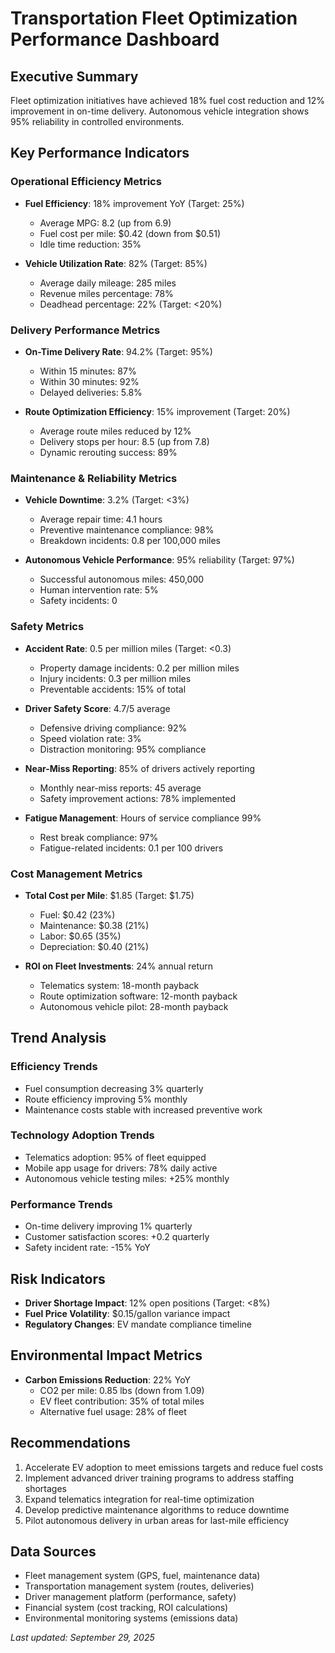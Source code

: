 # Transportation Fleet Optimization Performance Dashboard

## Executive Summary
Fleet optimization initiatives have achieved 18% fuel cost reduction and 12% improvement in on-time delivery. Autonomous vehicle integration shows 95% reliability in controlled environments.

## Key Performance Indicators

### Operational Efficiency Metrics
- **Fuel Efficiency**: 18% improvement YoY (Target: 25%)
  - Average MPG: 8.2 (up from 6.9)
  - Fuel cost per mile: $0.42 (down from $0.51)
  - Idle time reduction: 35%

- **Vehicle Utilization Rate**: 82% (Target: 85%)
  - Average daily mileage: 285 miles
  - Revenue miles percentage: 78%
  - Deadhead percentage: 22% (Target: <20%)

### Delivery Performance Metrics
- **On-Time Delivery Rate**: 94.2% (Target: 95%)
  - Within 15 minutes: 87%
  - Within 30 minutes: 92%
  - Delayed deliveries: 5.8%

- **Route Optimization Efficiency**: 15% improvement (Target: 20%)
  - Average route miles reduced by 12%
  - Delivery stops per hour: 8.5 (up from 7.8)
  - Dynamic rerouting success: 89%

### Maintenance & Reliability Metrics
- **Vehicle Downtime**: 3.2% (Target: <3%)
  - Average repair time: 4.1 hours
  - Preventive maintenance compliance: 98%
  - Breakdown incidents: 0.8 per 100,000 miles

- **Autonomous Vehicle Performance**: 95% reliability (Target: 97%)
  - Successful autonomous miles: 450,000
  - Human intervention rate: 5%
  - Safety incidents: 0

### Safety Metrics
- **Accident Rate**: 0.5 per million miles (Target: <0.3)
  - Property damage incidents: 0.2 per million miles
  - Injury incidents: 0.3 per million miles
  - Preventable accidents: 15% of total

- **Driver Safety Score**: 4.7/5 average
  - Defensive driving compliance: 92%
  - Speed violation rate: 3%
  - Distraction monitoring: 95% compliance

- **Near-Miss Reporting**: 85% of drivers actively reporting
  - Monthly near-miss reports: 45 average
  - Safety improvement actions: 78% implemented

- **Fatigue Management**: Hours of service compliance 99%
  - Rest break compliance: 97%
  - Fatigue-related incidents: 0.1 per 100 drivers

### Cost Management Metrics
- **Total Cost per Mile**: $1.85 (Target: $1.75)
  - Fuel: $0.42 (23%)
  - Maintenance: $0.38 (21%)
  - Labor: $0.65 (35%)
  - Depreciation: $0.40 (21%)

- **ROI on Fleet Investments**: 24% annual return
  - Telematics system: 18-month payback
  - Route optimization software: 12-month payback
  - Autonomous vehicle pilot: 28-month payback

## Trend Analysis

### Efficiency Trends
- Fuel consumption decreasing 3% quarterly
- Route efficiency improving 5% monthly
- Maintenance costs stable with increased preventive work

### Technology Adoption Trends
- Telematics adoption: 95% of fleet equipped
- Mobile app usage for drivers: 78% daily active
- Autonomous vehicle testing miles: +25% monthly

### Performance Trends
- On-time delivery improving 1% quarterly
- Customer satisfaction scores: +0.2 quarterly
- Safety incident rate: -15% YoY

## Risk Indicators
- **Driver Shortage Impact**: 12% open positions (Target: <8%)
- **Fuel Price Volatility**: $0.15/gallon variance impact
- **Regulatory Changes**: EV mandate compliance timeline

## Environmental Impact Metrics
- **Carbon Emissions Reduction**: 22% YoY
  - CO2 per mile: 0.85 lbs (down from 1.09)
  - EV fleet contribution: 35% of total miles
  - Alternative fuel usage: 28% of fleet

## Recommendations
1. Accelerate EV adoption to meet emissions targets and reduce fuel costs
2. Implement advanced driver training programs to address staffing shortages
3. Expand telematics integration for real-time optimization
4. Develop predictive maintenance algorithms to reduce downtime
5. Pilot autonomous delivery in urban areas for last-mile efficiency

## Data Sources
- Fleet management system (GPS, fuel, maintenance data)
- Transportation management system (routes, deliveries)
- Driver management platform (performance, safety)
- Financial system (cost tracking, ROI calculations)
- Environmental monitoring systems (emissions data)

*Last updated: September 29, 2025*